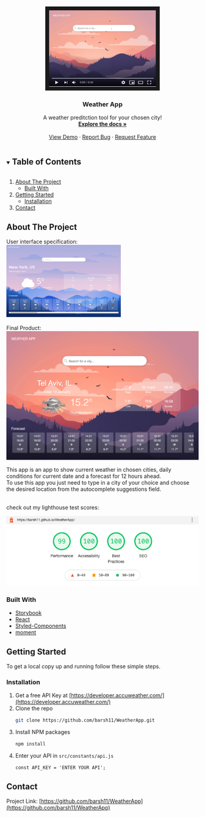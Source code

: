 
<!-- PROJECT LOGO -->
<br />
<p align="center">
  
  <p align="center">
<a align="center" href="https://youtu.be/c0qJdXjQ4EY" target="_blank"><img display="block" src="https://github.com/barsh11/WeatherApp/blob/master/weatherapppics/Video.png" 
alt="App Video" width="280" height="200" textAlign="center" border="10"/></a>
  </p>
  
  <h3 align="center">Weather App</h3>

  <p align="center">
    A weather preditction tool for your chosen city!
    <br />
    <a href="https://github.com/barsh11/WeatherApp"><strong>Explore the docs »</strong></a>
    <br />
    <br />
    <a href="https://barsh11.github.io/WeatherApp/">View Demo</a>
    ·
    <a href="https://github.com/barsh11/WeatherApp/issues">Report Bug</a>
    ·
    <a href="https://github.com/barsh11/WeatherApp/issues">Request Feature</a>
  </p>
</p>



<!-- TABLE OF CONTENTS -->
<details open="open">
  <summary><h2 style="display: inline-block">Table of Contents</h2></summary>
  <ol>
    <li>
      <a href="#about-the-project">About The Project</a>
      <ul>
        <li><a href="#built-with">Built With</a></li>
      </ul>
    </li>
    <li>
      <a href="#getting-started">Getting Started</a>
      <ul>
        <li><a href="#installation">Installation</a></li>
      </ul>
    </li>
    <li><a href="#contact">Contact</a></li>
  </ol>
</details>



<!-- ABOUT THE PROJECT -->
## About The Project

User interface specification:<br />
<img src="https://github.com/barsh11/WeatherApp/blob/master/weatherapppics/UI.png?raw=true" width="300px" />
<br /><br />
Final Product:<br />
<img src="https://github.com/barsh11/WeatherApp/blob/master/weatherapppics/weatherapp.png?raw=true" width="800px" />


This app is an app to show current weather in chosen cities, daily conditions for current date and a forecast for 12 hours ahead. <br />
To use this app you just need to type in a city of your choice and choose the desired location from the autocomplete suggestions field.
<br />
<br />

check out my lighthouse test scores:

<img src="https://github.com/barsh11/WeatherApp/blob/master/weatherapppics/lighthouse.png?raw=true" width="600px" />


### Built With

* [Storybook](https://storybook.js.org/)
* [React](https://reactjs.org/)
* [Styled-Components](https://styled-components.com/)
* [moment](https://momentjs.com/)



<!-- GETTING STARTED -->
## Getting Started
To get a local copy up and running follow these simple steps.

### Installation

1. Get a free API Key at [https://developer.accuweather.com/](https://developer.accuweather.com/)
2. Clone the repo
   ```sh
   git clone https://github.com/barsh11/WeatherApp.git
   ```
3. Install NPM packages
   ```sh
   npm install
   ```
4. Enter your API in `src/constants/api.js`
   ```JS
   const API_KEY = 'ENTER YOUR API';
   ```


<!-- CONTACT -->
## Contact

Project Link: [https://github.com/barsh11/WeatherApp](https://github.com/barsh11/WeatherApp)





<!-- MARKDOWN LINKS & IMAGES -->
<!-- https://www.markdownguide.org/basic-syntax/#reference-style-links -->
[contributors-shield]: https://img.shields.io/github/contributors/github_username/repo.svg?style=for-the-badge
[contributors-url]: https://github.com/github_username/repo/graphs/contributors
[forks-shield]: https://img.shields.io/github/forks/github_username/repo.svg?style=for-the-badge
[forks-url]: https://github.com/github_username/repo/network/members
[stars-shield]: https://img.shields.io/github/stars/github_username/repo.svg?style=for-the-badge
[stars-url]: https://github.com/github_username/repo/stargazers
[issues-shield]: https://img.shields.io/github/issues/github_username/repo.svg?style=for-the-badge
[issues-url]: https://github.com/github_username/repo/issues
[license-shield]: https://img.shields.io/github/license/github_username/repo.svg?style=for-the-badge
[license-url]: https://github.com/github_username/repo/blob/master/LICENSE.txt
[linkedin-shield]: https://img.shields.io/badge/-LinkedIn-black.svg?style=for-the-badge&logo=linkedin&colorB=555
[linkedin-url]: https://linkedin.com/in/github_username
